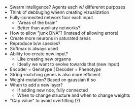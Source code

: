 - Swarm intelligence? Agents each w/ differennt purposes
- Think of debbuging whenn creating vizualization
- Fully-connected network foor each input
	- "Areas of the brain"
	- Better than auxiliary networks?
- How to allow "junk DNA"? (Instead of allowing errors)
- Create more neurons in saturated areas
- Reproduce b/w species?
- Softmax is always used
- Ability too create new input?
	- Like creating new organns
	- Ideally we want to evolve towards that (new input)
- Encoder = Genotype | Decoder = Phenotype
- String-matching genes is also more efficient
- Weight-mutation? Based on gaussian if so
- When to add a  new layer?
	- If adding new noe, fully connected
	- When to change structure and when to change weights
- "Cap value" to avoid overfitting (?)
